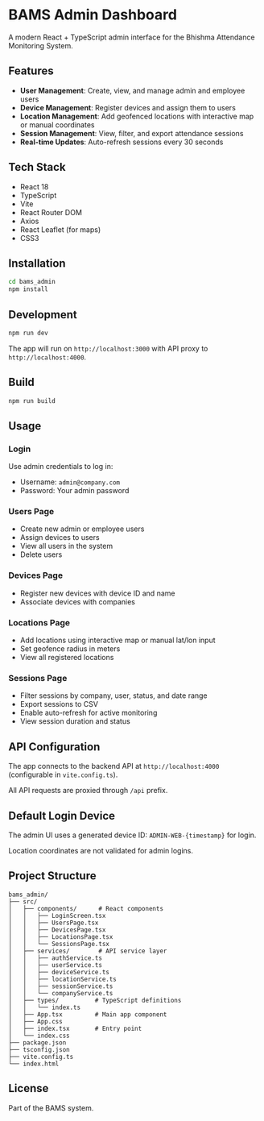 # BAMS Admin Dashboard

A modern React + TypeScript admin interface for the Bhishma Attendance Monitoring System.

## Features

- **User Management**: Create, view, and manage admin and employee users
- **Device Management**: Register devices and assign them to users
- **Location Management**: Add geofenced locations with interactive map or manual coordinates
- **Session Management**: View, filter, and export attendance sessions
- **Real-time Updates**: Auto-refresh sessions every 30 seconds

## Tech Stack

- React 18
- TypeScript
- Vite
- React Router DOM
- Axios
- React Leaflet (for maps)
- CSS3

## Installation

```bash
cd bams_admin
npm install
```

## Development

```bash
npm run dev
```

The app will run on `http://localhost:3000` with API proxy to `http://localhost:4000`.

## Build

```bash
npm run build
```

## Usage

### Login
Use admin credentials to log in:
- Username: `admin@company.com`
- Password: Your admin password

### Users Page
- Create new admin or employee users
- Assign devices to users
- View all users in the system
- Delete users

### Devices Page
- Register new devices with device ID and name
- Associate devices with companies

### Locations Page
- Add locations using interactive map or manual lat/lon input
- Set geofence radius in meters
- View all registered locations

### Sessions Page
- Filter sessions by company, user, status, and date range
- Export sessions to CSV
- Enable auto-refresh for active monitoring
- View session duration and status

## API Configuration

The app connects to the backend API at `http://localhost:4000` (configurable in `vite.config.ts`).

All API requests are proxied through `/api` prefix.

## Default Login Device

The admin UI uses a generated device ID: `ADMIN-WEB-{timestamp}` for login.

Location coordinates are not validated for admin logins.

## Project Structure

```
bams_admin/
├── src/
│   ├── components/      # React components
│   │   ├── LoginScreen.tsx
│   │   ├── UsersPage.tsx
│   │   ├── DevicesPage.tsx
│   │   ├── LocationsPage.tsx
│   │   └── SessionsPage.tsx
│   ├── services/        # API service layer
│   │   ├── authService.ts
│   │   ├── userService.ts
│   │   ├── deviceService.ts
│   │   ├── locationService.ts
│   │   ├── sessionService.ts
│   │   └── companyService.ts
│   ├── types/          # TypeScript definitions
│   │   └── index.ts
│   ├── App.tsx         # Main app component
│   ├── App.css
│   ├── index.tsx       # Entry point
│   └── index.css
├── package.json
├── tsconfig.json
├── vite.config.ts
└── index.html
```

## License

Part of the BAMS system.
